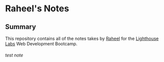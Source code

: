 # Raheel's Notes

## Summary

This repository contains all of the notes takes by [Raheel](https://github.com/raheelbennett) for the [Lighthouse Labs](https://www.lighthouselabs.ca/) Web Development Bootcamp.

###### test note







